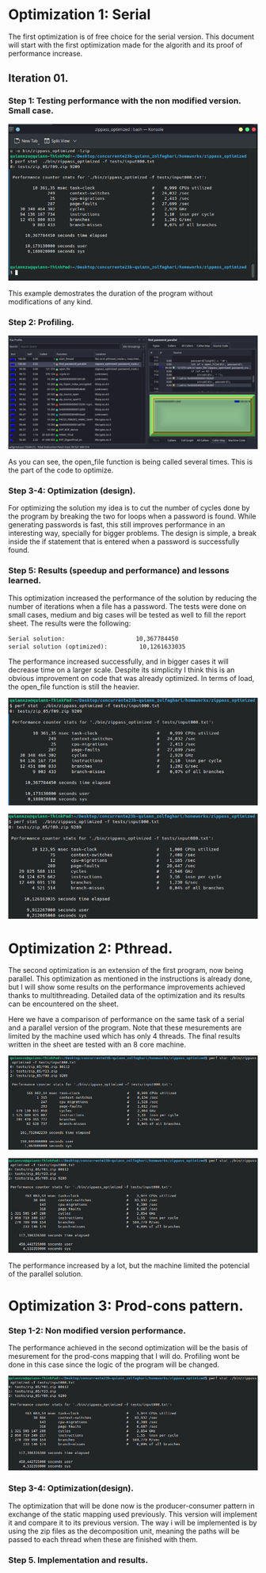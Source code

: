 # Optimization 1: Serial

The first optimization is of free choice for the serial version. This document will start with the first optimization made for the algorith and its proof of performance increase.

## Iteration 01.

### Step 1: Testing performance with the non modified version. Small case.

![Alt text](perf_serial_01.png)

This example demostrates the duration of the program without modifications of any kind.

### Step 2: Profiling.

![Alt text](profiling_01-1.png)

As you can see, the open_file function is being called several times. This is the part of the code to optimize.

### Step 3-4: Optimization (design).

For optimizing the solution my idea is to cut the number of cycles done by the program by breaking the two for loops when a password is found. While generating passwords is fast, this still improves performance in an interesting way, specially for bigger problems. The design is simple, a break inside the if statement that is entered when a password is successfully found.

### Step 5: Results (speedup and performance) and lessons learned.

This optimization increased the performance of the solution by reducing the number of iterations when a file has a password. The tests were done on small cases, medium and big cases will be tested as well to fill the report sheet. The results were the following:

    Serial solution:                    10,367784450
    serial solution (optimized):         10,1261633035

The performance increased successfully, and in bigger cases it will decrease time on a larger scale. Despite its simplicity I think this is an obvious improvement on code that was already optimized. In terms of load, the open_file function is still the heavier.

![Alt text](perf_serial_01-2.png)

![Alt text](perf_serial_01_1.png)

# Optimization 2: Pthread.

The second optimization is an extension of the first program, now being parallel. This optimization as mentioned in the instructions is already done, but I will show some results on the performance improvements achieved thanks to multithreading. Detailed data of the optimization and its results can be encountered on the sheet.

Here we have a comparison of performance on the same task of a serial and a parallel version of the program. Note that these mesurements are limited by the machine used which has only 4 threads. The final results written in the sheet are tested with an 8 core machine.

![Alt text](pthread_01.png)

![Alt text](pthread_02.png)

The performance increased by a lot, but the machine limited the potencial of the parallel solution. 

# Optimization 3: Prod-cons pattern.

### Step 1-2: Non modified version performance.

The performance achieved in the second optimization will be the basis of mesurement for the prod-cons mapping that I will do. Profiling wont be done in this case since the logic of the program will be changed.

![Alt text](pthread_02.png)

### Step 3-4: Optimization(design).

The optimization that will be done now is the producer-consumer pattern in exchange of the static mapping used previously. This version will implement it and compare it to its previous version. The way i will be implemented is by using the zip files as the decomposition unit, meaning the paths will be passed to each thread when these are finished with them. 

### Step 5. Implementation and results.

